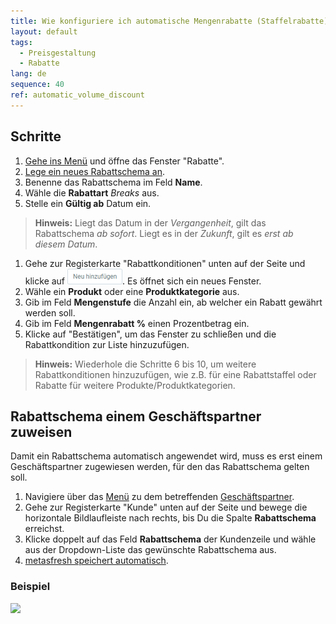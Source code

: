 ```yaml
---
title: Wie konfiguriere ich automatische Mengenrabatte (Staffelrabatte)?
layout: default
tags:
  - Preisgestaltung
  - Rabatte
lang: de
sequence: 40
ref: automatic_volume_discount
---
```


## Schritte
1. [Gehe ins Menü](Menu) und öffne das Fenster "Rabatte".
1. [Lege ein neues Rabattschema an](Neuer_Datensatz_Fenster_Webui).
1. Benenne das Rabattschema im Feld **Name**.
1. Wähle die **Rabattart** *Breaks* aus.
1. Stelle ein **Gültig ab** Datum ein.
 >**Hinweis:** Liegt das Datum in der *Vergangenheit*, gilt das Rabattschema *ab sofort*. Liegt es in der *Zukunft*, gilt es *erst ab diesem Datum*.

1. Gehe zur Registerkarte "Rabattkonditionen" unten auf der Seite und klicke auf ![](assets/Neu_hinzufuegen_Button.png). Es öffnet sich ein neues Fenster.
1. Wähle ein **Produkt** oder eine **Produktkategorie** aus.
1. Gib im Feld **Mengenstufe** die Anzahl ein, ab welcher ein Rabatt gewährt werden soll.
1. Gib im Feld **Mengenrabatt %** einen Prozentbetrag ein.
1. Klicke auf "Bestätigen", um das Fenster zu schließen und die Rabattkondition zur Liste hinzuzufügen.
 >**Hinweis:** Wiederhole die Schritte 6 bis 10, um weitere Rabattkonditionen hinzuzufügen, wie z.B. für eine Rabattstaffel oder Rabatte für weitere Produkte/Produktkategorien.

## Rabattschema einem Geschäftspartner zuweisen
Damit ein Rabattschema automatisch angewendet wird, muss es erst einem Geschäftspartner zugewiesen werden, für den das Rabattschema gelten soll.

1. Navigiere über das [Menü](Menu) zu dem betreffenden [Geschäftspartner](Neuer_Geschaeftspartner).
1. Gehe zur Registerkarte "Kunde" unten auf der Seite und bewege die horizontale Bildlaufleiste nach rechts, bis Du die Spalte **Rabattschema** erreichst.
1. Klicke doppelt auf das Feld **Rabattschema** der Kundenzeile und wähle aus der Dropdown-Liste das gewünschte Rabattschema aus.
1. [metasfresh speichert automatisch](Speicheranzeige).

### Beispiel
![](assets/Automatischer_Mengenrabatt.gif)
